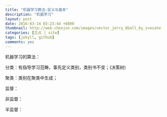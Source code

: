 ```yaml
---
title: "机器学习算法-定义与基本"
description: "机器学习"
layout: post
date: 2016-03-14 03:23:44 +0800
thumbnail: http://web.chenjun.com/images/vector_jerry_8ball_by_svezate-d6lzyyh.png
categories: [立占 | site]
tags: [jekyll, github]
comments: yes
---
```


机器学习的算法：

分类：有指导学习范畴，事先定义类别，类别书不变；(决策树)

聚类：类别在聚类中生成；

监督：

非监督：

半监督：
